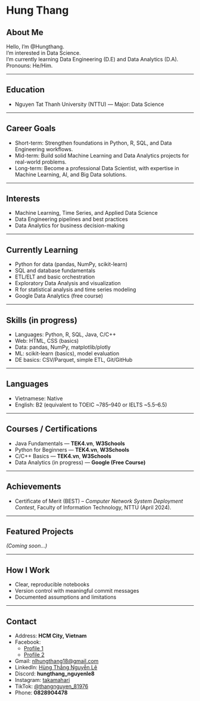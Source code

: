 # Hung Thang

## About Me
Hello, I’m @Hungthang.  
I’m interested in Data Science.  
I’m currently learning Data Engineering (D.E) and Data Analytics (D.A).  
Pronouns: He/Him.

---

## Education
- Nguyen Tat Thanh University (NTTU) — Major: Data Science

---

## Career Goals
- Short-term: Strengthen foundations in Python, R, SQL, and Data Engineering workflows.  
- Mid-term: Build solid Machine Learning and Data Analytics projects for real-world problems.  
- Long-term: Become a professional Data Scientist, with expertise in Machine Learning, AI, and Big Data solutions.

---

## Interests
- Machine Learning, Time Series, and Applied Data Science  
- Data Engineering pipelines and best practices  
- Data Analytics for business decision-making

---

## Currently Learning
- Python for data (pandas, NumPy, scikit-learn)  
- SQL and database fundamentals  
- ETL/ELT and basic orchestration  
- Exploratory Data Analysis and visualization  
- R for statistical analysis and time series modeling  
- Google Data Analytics (free course)

---

## Skills (in progress)
- Languages: Python, R, SQL, Java, C/C++  
- Web: HTML, CSS (basics)  
- Data: pandas, NumPy, matplotlib/plotly  
- ML: scikit-learn (basics), model evaluation  
- DE basics: CSV/Parquet, simple ETL, Git/GitHub

---

## Languages
- Vietnamese: Native  
- English: B2 (equivalent to TOEIC ~785–940 or IELTS ~5.5–6.5)

---

## Courses / Certifications
- Java Fundamentals — **TEK4.vn**, **W3Schools**  
- Python for Beginners — **TEK4.vn**, **W3Schools**  
- C/C++ Basics — **TEK4.vn**, **W3Schools**  
- Data Analytics (in progress) — **Google (Free Course)**  

---

## Achievements
- Certificate of Merit (BEST) – *Computer Network System Deployment Contest*, Faculty of Information Technology, NTTU (April 2024).

---

## Featured Projects
*(Coming soon...)*

---

## How I Work
- Clear, reproducible notebooks  
- Version control with meaningful commit messages  
- Documented assumptions and limitations

---

## Contact
- Address: **HCM City, Vietnam**  
- Facebook:  
  * [Profile 1](https://www.facebook.com/thang.hung.58760/)  
  * [Profile 2](https://www.facebook.com/hung.thang.385092)  
- Gmail: nlhungthang18@gmail.com  
- LinkedIn: [Hùng Thắng Nguyễn Lê](https://www.linkedin.com/in/h%C3%B9ng-th%C4%83ng-nguy%E1%BB%85n-l%C3%AA-9bb786352)  
- Discord: **hungthang_nguyenle8**  
- Instagram: [takamahari](https://www.instagram.com/takamahari)  
- TikTok: [@thangnguyen_81976](https://www.tiktok.com/@thangnguyen_81976)  
- Phone: **0828904478**
